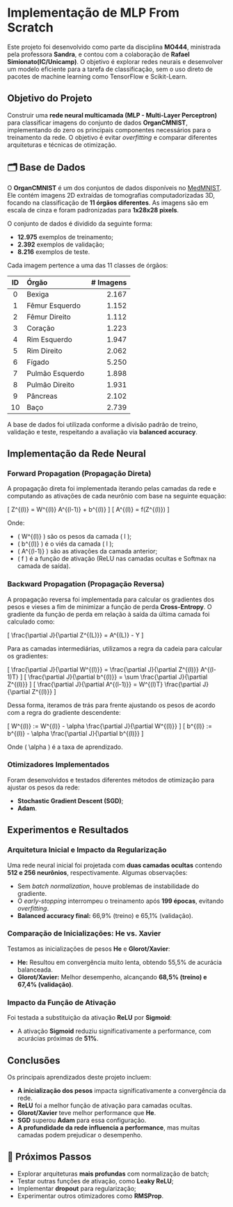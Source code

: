 # Implementação de MLP From Scratch

Este projeto foi desenvolvido como parte da disciplina **MO444**, ministrada pela professora **Sandra**, e contou com a colaboração de **Rafael Simionato(IC/Unicamp)**. O objetivo é explorar redes neurais e desenvolver um modelo eficiente para a tarefa de classificação, sem o uso direto de pacotes de machine learning como TensorFlow e Scikit-Learn.

## Objetivo do Projeto
Construir uma **rede neural multicamada (MLP - Multi-Layer Perceptron)** para classificar imagens do conjunto de dados **OrganCMNIST**, implementando do zero os principais componentes necessários para o treinamento da rede. O objetivo é evitar *overfitting* e comparar diferentes arquiteturas e técnicas de otimização.

## 🗂 Base de Dados
O **OrganCMNIST** é um dos conjuntos de dados disponíveis no [MedMNIST](https://medmnist.com/). Ele contém imagens 2D extraídas de tomografias computadorizadas 3D, focando na classificação de **11 órgãos diferentes**. As imagens são em escala de cinza e foram padronizadas para **1x28x28 pixels**.

O conjunto de dados é dividido da seguinte forma:
- **12.975** exemplos de treinamento;
- **2.392** exemplos de validação;
- **8.216** exemplos de teste.

Cada imagem pertence a uma das 11 classes de órgãos:

| ID | Órgão | # Imagens |
|:---:|:---|---:|
| 0 | Bexiga | 2.167 |
| 1 | Fêmur Esquerdo | 1.152 |
| 2 | Fêmur Direito | 1.112 |
| 3 | Coração | 1.223 |
| 4 | Rim Esquerdo | 1.947 |
| 5 | Rim Direito | 2.062 |
| 6 | Fígado | 5.250 |
| 7 | Pulmão Esquerdo | 1.898 |
| 8 | Pulmão Direito | 1.931 |
| 9 | Pâncreas | 2.102 |
| 10 | Baço | 2.739 |

A base de dados foi utilizada conforme a divisão padrão de treino, validação e teste, respeitando a avaliação via **balanced accuracy**.

## Implementação da Rede Neural

### **Forward Propagation (Propagação Direta)**
A propagação direta foi implementada iterando pelas camadas da rede e computando as ativações de cada neurônio com base na seguinte equação:

\[
Z^{(l)} = W^{(l)} A^{(l-1)} + b^{(l)}
\]
\[
A^{(l)} = f(Z^{(l)})
\]

Onde:
- \( W^{(l)} \) são os pesos da camada \( l \);
- \( b^{(l)} \) é o viés da camada \( l \);
- \( A^{(l-1)} \) são as ativações da camada anterior;
- \( f \) é a função de ativação (ReLU nas camadas ocultas e Softmax na camada de saída).

### **Backward Propagation (Propagação Reversa)**
A propagação reversa foi implementada para calcular os gradientes dos pesos e vieses a fim de minimizar a função de perda **Cross-Entropy**. O gradiente da função de perda em relação à saída da última camada foi calculado como:

\[
\frac{\partial J}{\partial Z^{(L)}} = A^{(L)} - Y
\]

Para as camadas intermediárias, utilizamos a regra da cadeia para calcular os gradientes:

\[
\frac{\partial J}{\partial W^{(l)}} = \frac{\partial J}{\partial Z^{(l)}} A^{(l-1)T}
\]
\[
\frac{\partial J}{\partial b^{(l)}} = \sum \frac{\partial J}{\partial Z^{(l)}}
\]
\[
\frac{\partial J}{\partial A^{(l-1)}} = W^{(l)T} \frac{\partial J}{\partial Z^{(l)}}
\]

Dessa forma, iteramos de trás para frente ajustando os pesos de acordo com a regra do gradiente descendente:

\[
W^{(l)} := W^{(l)} - \alpha \frac{\partial J}{\partial W^{(l)}}
\]
\[
b^{(l)} := b^{(l)} - \alpha \frac{\partial J}{\partial b^{(l)}}
\]

Onde \( \alpha \) é a taxa de aprendizado.

### **Otimizadores Implementados**
Foram desenvolvidos e testados diferentes métodos de otimização para ajustar os pesos da rede:
- **Stochastic Gradient Descent (SGD)**;
- **Adam**.

## Experimentos e Resultados

### **Arquitetura Inicial e Impacto da Regularização**
Uma rede neural inicial foi projetada com **duas camadas ocultas** contendo **512 e 256 neurônios**, respectivamente. Algumas observações:
- Sem *batch normalization*, houve problemas de instabilidade do gradiente.
- O *early-stopping* interrompeu o treinamento após **199 épocas**, evitando *overfitting*.
- **Balanced accuracy final:** 66,9% (treino) e 65,1% (validação).

### **Comparação de Inicializações: He vs. Xavier**
Testamos as inicializações de pesos **He** e **Glorot/Xavier**:
- **He:** Resultou em convergência muito lenta, obtendo 55,5% de acurácia balanceada.
- **Glorot/Xavier:** Melhor desempenho, alcançando **68,5% (treino) e 67,4% (validação)**.

### **Impacto da Função de Ativação**
Foi testada a substituição da ativação **ReLU** por **Sigmoid**:
- A ativação **Sigmoid** reduziu significativamente a performance, com acurácias próximas de **51%**.

## Conclusões
Os principais aprendizados deste projeto incluem:
- **A inicialização dos pesos** impacta significativamente a convergência da rede.
- **ReLU** foi a melhor função de ativação para camadas ocultas.
- **Glorot/Xavier** teve melhor performance que **He**.
- **SGD** superou **Adam** para essa configuração.
- **A profundidade da rede influencia a performance**, mas muitas camadas podem prejudicar o desempenho.

## 📌 Próximos Passos
- Explorar arquiteturas **mais profundas** com normalização de batch;
- Testar outras funções de ativação, como **Leaky ReLU**;
- Implementar **dropout** para regularização;
- Experimentar outros otimizadores como **RMSProp**.



